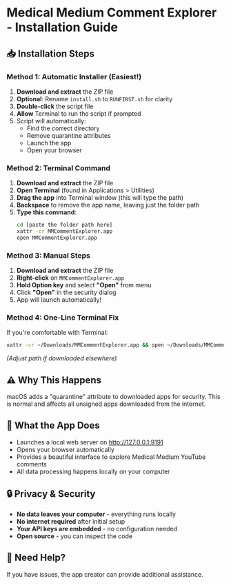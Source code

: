 # Medical Medium Comment Explorer - Installation Guide

## 📥 Installation Steps

### Method 1: Automatic Installer (Easiest!)

1. **Download and extract** the ZIP file
2. **Optional**: Rename `install.sh` to `RUNFIRST.sh` for clarity
3. **Double-click** the script file
4. **Allow** Terminal to run the script if prompted
5. Script will automatically:
   - Find the correct directory
   - Remove quarantine attributes
   - Launch the app
   - Open your browser

### Method 2: Terminal Command

1. **Download and extract** the ZIP file
2. **Open Terminal** (found in Applications > Utilities)
3. **Drag the app** into Terminal window (this will type the path)
4. **Backspace** to remove the app name, leaving just the folder path
5. **Type this command**:
   ```bash
   cd [paste the folder path here]
   xattr -cr MMCommentExplorer.app
   open MMCommentExplorer.app
   ```

### Method 3: Manual Steps

1. **Download and extract** the ZIP file
2. **Right-click** on `MMCommentExplorer.app`
3. **Hold Option key** and select **"Open"** from menu
4. Click **"Open"** in the security dialog
5. App will launch automatically!

### Method 4: One-Line Terminal Fix

If you're comfortable with Terminal:
```bash
xattr -cr ~/Downloads/MMCommentExplorer.app && open ~/Downloads/MMCommentExplorer.app
```
*(Adjust path if downloaded elsewhere)*

## ⚠️ Why This Happens

macOS adds a "quarantine" attribute to downloaded apps for security. This is normal and affects all unsigned apps downloaded from the internet.

## 🚀 What the App Does

- Launches a local web server on http://127.0.0.1:9191
- Opens your browser automatically
- Provides a beautiful interface to explore Medical Medium YouTube comments
- All data processing happens locally on your computer

## 🔒 Privacy & Security

- **No data leaves your computer** - everything runs locally
- **No internet required** after initial setup
- **Your API keys are embedded** - no configuration needed
- **Open source** - you can inspect the code

## 📧 Need Help?

If you have issues, the app creator can provide additional assistance. 